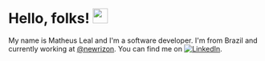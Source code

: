 # Hello, folks! <img src="https://raw.githubusercontent.com/MartinHeinz/MartinHeinz/master/wave.gif" width="30px">

My name is Matheus Leal and I'm a software developer. I'm from Brazil and currently working at [@newrizon](https://newrizon.global/). You can find me on [![LinkedIn][1.2]][2].

[1.2]: https://raw.githubusercontent.com/MartinHeinz/MartinHeinz/master/linkedin-3-16.png (LinkedIn icon without padding)

<!-- links to your social media accounts -->

[1]: https://github.com/matheusleal-code
[2]: https://www.linkedin.com/in/matheus--leal/
